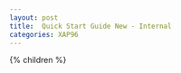```yaml
---
layout: post
title:  Quick Start Guide New - Internal
categories: XAP96
---
```


{% children %}

